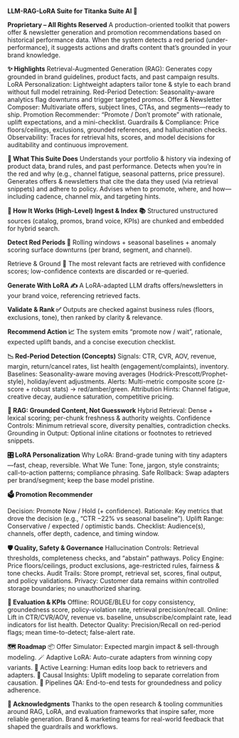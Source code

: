 **LLM-RAG-LoRA Suite for Titanka Suite AI 🚀**

**Proprietary – All Rights Reserved**
A production-oriented toolkit that powers offer & newsletter generation and promotion recommendations based on historical performance data. When the system detects a red period (under-performance), it suggests actions and drafts content that’s grounded in your brand knowledge.

**✨ Highlights**
Retrieval-Augmented Generation (RAG): Generates copy grounded in brand guidelines, product facts, and past campaign results.
LoRA Personalization: Lightweight adapters tailor tone & style to each brand without full model retraining.
Red-Period Detection: Seasonality-aware analytics flag downturns and trigger targeted promos.
Offer & Newsletter Composer: Multivariate offers, subject lines, CTAs, and segments—ready to ship.
Promotion Recommender: “Promote / Don’t promote” with rationale, uplift expectations, and a mini-checklist.
Guardrails & Compliance: Price floors/ceilings, exclusions, grounded references, and hallucination checks.
Observability: Traces for retrieval hits, scores, and model decisions for auditability and continuous improvement.

**🧠 What This Suite Does**
Understands your portfolio & history via indexing of product data, brand rules, and past performance.
Detects when you’re in the red and why (e.g., channel fatigue, seasonal patterns, price pressure).
Generates offers & newsletters that cite the data they used (via retrieval snippets) and adhere to policy.
Advises when to promote, where, and how—including cadence, channel mix, and targeting hints.

**🧩 How It Works (High-Level)**
**Ingest & Index 📚**
Structured unstructured sources (catalog, promos, brand voice, KPIs) are chunked and embedded for hybrid search.

**Detect Red Periods 🔴**
Rolling windows + seasonal baselines + anomaly scoring surface downturns (per brand, segment, and channel).

Retrieve & Ground 🔎
The most relevant facts are retrieved with confidence scores; low-confidence contexts are discarded or re-queried.

**Generate With LoRA ✍️**
A LoRA-adapted LLM drafts offers/newsletters in your brand voice, referencing retrieved facts.

**Validate & Rank ✅**
Outputs are checked against business rules (floors, exclusions, tone), then ranked by clarity & relevance.

**Recommend Action 📈**
The system emits “promote now / wait”, rationale, expected uplift bands, and a concise execution checklist.

**📉 Red-Period Detection (Concepts)**
Signals: CTR, CVR, AOV, revenue, margin, return/cancel rates, list health (engagement/complaints), inventory.
Baselines: Seasonality-aware moving averages (Hodrick-Prescott/Prophet-style), holiday/event adjustments.
Alerts: Multi-metric composite score (z-score + robust stats) → red/amber/green.
Attribution Hints: Channel fatigue, creative decay, audience saturation, competitive pricing.

**🧷 RAG: Grounded Content, Not Guesswork**
Hybrid Retrieval: Dense + lexical scoring; per-chunk freshness & authority weights.
Confidence Controls: Minimum retrieval score, diversity penalties, contradiction checks.
Grounding in Output: Optional inline citations or footnotes to retrieved snippets.

**🎛️ LoRA Personalization**
Why LoRA: Brand-grade tuning with tiny adapters—fast, cheap, reversible.
What We Tune: Tone, jargon, style constraints; call-to-action patterns; compliance phrasing.
Safe Rollback: Swap adapters per brand/segment; keep the base model pristine.

**🗳️ Promotion Recommender**

Decision: Promote Now / Hold (+ confidence).
Rationale: Key metrics that drove the decision (e.g., “CTR −22% vs seasonal baseline”).
Uplift Range: Conservative / expected / optimistic bands.
Checklist: Audience(s), channels, offer depth, cadence, and timing window.

**🛡️ Quality, Safety & Governance**
Hallucination Controls: Retrieval thresholds, completeness checks, and “abstain” pathways.
Policy Engine: Price floors/ceilings, product exclusions, age-restricted rules, fairness & tone checks.
Audit Trails: Store prompt, retrieval set, scores, final output, and policy validations.
Privacy: Customer data remains within controlled storage boundaries; no unauthorized sharing.

**📏 Evaluation & KPIs**
Offline: ROUGE/BLEU for copy consistency, groundedness score, policy-violation rate, retrieval precision/recall.
Online: Lift in CTR/CVR/AOV, revenue vs. baseline, unsubscribe/complaint rate, lead indicators for list health.
Detector Quality: Precision/Recall on red-period flags; mean time-to-detect; false-alert rate.

**🗺️ Roadmap**
📦 Offer Simulator: Expected margin impact & sell-through modeling.
🪄 Adaptive LoRA: Auto-curate adapters from winning copy variants.
🔁 Active Learning: Human edits loop back to retrievers and adapters.
🧮 Causal Insights: Uplift modeling to separate correlation from causation.
🔐 Pipelines QA: End-to-end tests for groundedness and policy adherence.

**🤝 Acknowledgments**
Thanks to the open research & tooling communities around RAG, LoRA, and evaluation frameworks that inspire safer, more reliable generation.
Brand & marketing teams for real-world feedback that shaped the guardrails and workflows.

